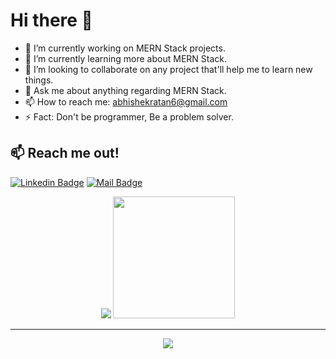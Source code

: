 # Hi there 👋

- 🔭 I’m currently working on MERN Stack projects.
- 🌱 I’m currently learning more about MERN Stack.
- 👯 I’m looking to collaborate on any project that'll help me to learn new things.
- 💬 Ask me about anything regarding MERN Stack.
- 📫 How to reach me: abhishekratan6@gmail.com 
- ⚡ Fact: Don't be programmer, Be a problem solver.

## :mailbox: Reach me out!

[![Linkedin Badge](https://img.shields.io/badge/-Abhishek_Ratan-0e76a8?style=flat&labelColor=0e76a8&logo=linkedin&logoColor=white)](https://www.linkedin.com/in/abhishekratan1/)
[![Mail Badge](https://img.shields.io/badge/-abhishekratan6-c0392b?style=flat&labelColor=c0392b&logo=gmail&logoColor=white)](mailto:abhishekratan6@gmail.com)

<div align="center">
  <img src="https://github-readme-stats.vercel.app/api?username=abratan7870&show_icons=true&theme=radical">
  <img src="https://github-readme-stats.vercel.app/api/top-langs/?username=abratan7870&show_icons=true&theme=radical" height="195px">
<div>
<hr>
  
<div align="center">
    <img src="https://activity-graph.herokuapp.com/graph?username=abratan7870&show_icons=true&theme=react-dark">
</div>
